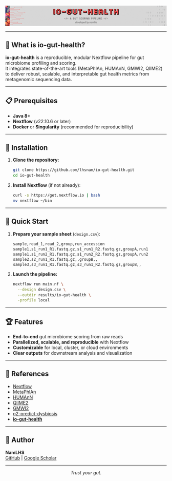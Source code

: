 <p align="center">
  <img src="img/io-gut-health.gif" alt="Trust your gut - io-gut-health banner" width="600"/>
</p>

---

## 🧬 What is io-gut-health?

**io-gut-health** is a reproducible, modular Nextflow pipeline for gut microbiome profiling and scoring.  
It integrates state-of-the-art tools (MetaPhlAn, HUMAnN, GMWI2, QIIME2) to deliver robust, scalable, and interpretable gut health metrics from metagenomic sequencing data.

---

## 📋 Prerequisites

- **Java 8+**
- **Nextflow** (v22.10.6 or later)
- **Docker** or **Singularity** (recommended for reproducibility)

---

## 🔧 Installation

1. **Clone the repository:**
   ```bash
   git clone https://github.com/lhsnam/io-gut-health.git
   cd io-gut-health
   ```
2. **Install Nextflow** (if not already):
   ```bash
   curl -s https://get.nextflow.io | bash
   mv nextflow ~/bin
   ```

---

## 🚀 Quick Start

1. **Prepare your sample sheet** (`design.csv`):

    ```csv
    sample,read_1,read_2,group,run_accession
    sample1,s1_run1_R1.fastq.gz,s1_run1_R2.fastq.gz,groupA,run1
    sample1,s1_run2_R1.fastq.gz,s1_run2_R2.fastq.gz,groupA,run2
    sample2,s2_run1_R1.fastq.gz,,groupB,,
    sample3,s3_run1_R1.fastq.gz,s3_run1_R2.fastq.gz,groupB,,
    ```

2. **Launch the pipeline:**

    ```bash
    nextflow run main.nf \
      --design design.csv \
      --outdir results/io-gut-health \
      -profile local
    ```

---

## 🏆 Features

- **End-to-end** gut microbiome scoring from raw reads
- **Parallelized, scalable, and reproducible** with Nextflow
- **Customizable** for local, cluster, or cloud environments
- **Clear outputs** for downstream analysis and visualization

---

## 📖 References

- [Nextflow](https://www.nextflow.io/docs/latest)
- [MetaPhlAn](https://github.com/biobakery/MetaPhlAn)
- [HUMAnN](https://github.com/biobakery/humann)
- [QIIME2](https://qiime2.org/)
- [GMWI2](https://github.com/SegataLab/gmwi2)
- [q2-predict-dysbiosis](https://github.com/Kizielins/q2-predict-dysbiosis)
- [**io-gut-health**](https://github.com/lhsnam/io-gmwi2-pipeline)

---

## 👤 Author

**NamLHS**  
[GitHub](https://github.com/lhsnam) | [Google Scholar](https://scholar.google.com/citations?user=j6MKfFMAAAAJ&hl=en)

---

<p align="center"><i>Trust your gut.
